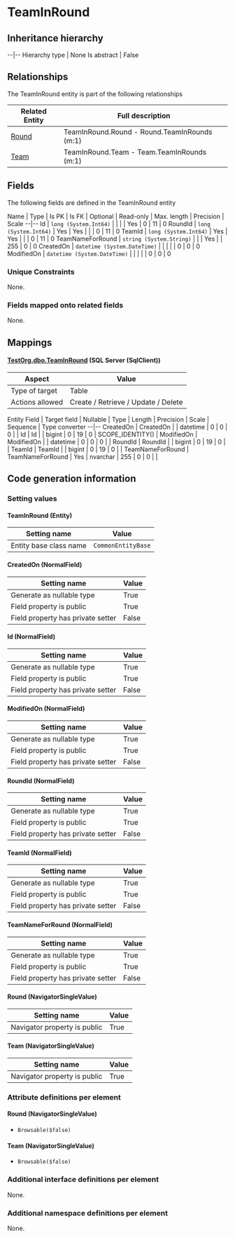 ﻿TeamInRound
================

## Inheritance hierarchy

--|--
Hierarchy type | None
Is abstract | False

## Relationships

The TeamInRound entity is part of the following relationships 

Related Entity | Full description 
--|--
[Round](../../_DefaultGroup/Entities/Round.htm) | TeamInRound.Round - Round.TeamInRounds (m:1) 
[Team](../../_DefaultGroup/Entities/Team.htm) | TeamInRound.Team - Team.TeamInRounds (m:1) 

## Fields

The following fields are defined in the TeamInRound entity 

Name | Type | Is PK | Is FK | Optional | Read-only | Max. length | Precision | Scale
--|--
Id | `long (System.Int64)` |   |  |  | Yes | 0 | 11 | 0
RoundId | `long (System.Int64)` |  Yes | Yes |  |  | 0 | 11 | 0
TeamId | `long (System.Int64)` |  Yes | Yes |  |  | 0 | 11 | 0
TeamNameForRound | `string (System.String)` |   |  | Yes |  | 255 | 0 | 0
CreatedOn | `datetime (System.DateTime)` |   |  |  |  | 0 | 0 | 0
ModifiedOn | `datetime (System.DateTime)` |   |  |  |  | 0 | 0 | 0

### Unique Constraints
None.

### Fields mapped onto related fields
None.

## Mappings

#### [TestOrg.dbo.TeamInRound](../../../SQL_Server_SqlClient/TestOrg/dbo/TeamInRound.htm) (SQL Server (SqlClient))

Aspect | Value
--|--
Type of target | Table
Actions allowed | Create / Retrieve / Update / Delete

Entity Field | Target field | Nullable | Type | Length | Precision | Scale | Sequence | Type converter
--|--
CreatedOn | CreatedOn |  | datetime | 0 | 0 | 0 |  | 
Id | Id |  | bigint | 0 | 19 | 0 | SCOPE_IDENTITY() | 
ModifiedOn | ModifiedOn |  | datetime | 0 | 0 | 0 |  | 
RoundId | RoundId |  | bigint | 0 | 19 | 0 |  | 
TeamId | TeamId |  | bigint | 0 | 19 | 0 |  | 
TeamNameForRound | TeamNameForRound | Yes | nvarchar | 255 | 0 | 0 |  | 

## Code generation information

### Setting values
#### TeamInRound (Entity)
Setting name | Value
--|--
Entity base class name | `CommonEntityBase`

#### CreatedOn (NormalField)
Setting name | Value
--|--
Generate as nullable type | True
Field property is public | True
Field property has private setter | False

#### Id (NormalField)
Setting name | Value
--|--
Generate as nullable type | True
Field property is public | True
Field property has private setter | False

#### ModifiedOn (NormalField)
Setting name | Value
--|--
Generate as nullable type | True
Field property is public | True
Field property has private setter | False

#### RoundId (NormalField)
Setting name | Value
--|--
Generate as nullable type | True
Field property is public | True
Field property has private setter | False

#### TeamId (NormalField)
Setting name | Value
--|--
Generate as nullable type | True
Field property is public | True
Field property has private setter | False

#### TeamNameForRound (NormalField)
Setting name | Value
--|--
Generate as nullable type | True
Field property is public | True
Field property has private setter | False

#### Round (NavigatorSingleValue)
Setting name | Value
--|--
Navigator property is public | True

#### Team (NavigatorSingleValue)
Setting name | Value
--|--
Navigator property is public | True

### Attribute definitions per element

#### Round (NavigatorSingleValue)

* `Browsable($false)`

#### Team (NavigatorSingleValue)

* `Browsable($false)`


### Additional interface definitions per element

None.

### Additional namespace definitions per element

None.
